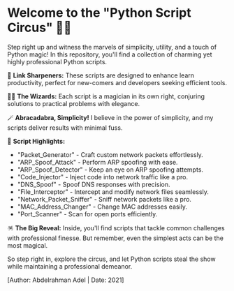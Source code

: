 # Welcome to the "Python Script Circus" 🎩🐍

Step right up and witness the marvels of simplicity, utility, and a touch of Python magic! In this repository, you'll find a collection of charming yet highly professional Python scripts.

🔗 **Link Sharpeners:** These scripts are designed to enhance learn productivity, perfect for new-comers and developers seeking efficient tools.

🧙‍♂️ **The Wizards:** Each script is a magician in its own right, conjuring solutions to practical problems with elegance.

🪄 **Abracadabra, Simplicity!** I believe in the power of simplicity, and my scripts deliver results with minimal fuss.

🎩 **Script Highlights:**
- "Packet_Generator" - Craft custom network packets effortlessly.
- "ARP_Spoof_Attack" - Perform ARP spoofing with ease.
- "ARP_Spoof_Detector" - Keep an eye on ARP spoofing attempts.
- "Code_Injector" - Inject code into network traffic like a pro.
- "DNS_Spoof" - Spoof DNS responses with precision.
- "File_Interceptor" - Intercept and modify network files seamlessly.
- "Network_Packet_Sniffer" - Sniff network packets like a pro.
- "MAC_Address_Changer" - Change MAC addresses easily.
- "Port_Scanner" - Scan for open ports efficiently.

🪅 **The Big Reveal:** Inside, you'll find scripts that tackle common challenges with professional finesse. But remember, even the simplest acts can be the most magical.

So step right in, explore the circus, and let Python scripts steal the show while maintaining a professional demeanor.

[Author: Abdelrahman Adel | Date: 2021]
